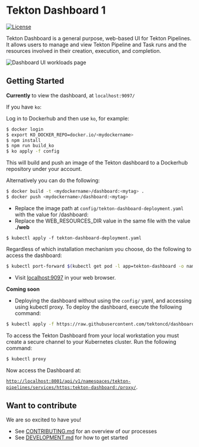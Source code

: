 # Tekton Dashboard 1

[![License](https://img.shields.io/badge/License-Apache%202.0-blue.svg)](https://github.com/kubernetes/dashboard/blob/master/LICENSE)

Tekton Dashboard is a general purpose, web-based UI for Tekton Pipelines. It allows users to manage and view Tekton Pipeline and Task runs and the resources involved in their creation, execution, and completion.

![Dashboard UI workloads page](docs/dashboard-ui.png)

## Getting Started

**Currently** to view the dashboard, at `localhost:9097/` 
 
If you have `ko`:

Log in to Dockerhub and then use `ko`, for example:

```sh
$ docker login
$ export KO_DOCKER_REPO=docker.io/<mydockername>
$ npm install
$ npm run build_ko
$ ko apply -f config
```

This will build and push an image of the Tekton dashboard to a Dockerhub repository under your account.

Alternatively you can do the following:

```sh
$ docker build -t <mydockername>/dashboard:<mytag> .
$ docker push <mydockername>/dashboard:<mytag>
```
- Replace the image path at `config/tekton-dashboard-deployment.yaml` with the value for <mydockername>/dashboard:<mytag>
- Replace the WEB_RESOURCES_DIR value in the same file with the value __./web__
```
$ kubectl apply -f tekton-dashboard-deployment.yaml
```

Regardless of which installation mechanism you choose, do the following to access the dashboard: 

```sh
$ kubectl port-forward $(kubectl get pod -l app=tekton-dashboard -o name) 9097:9097
```

- Visit [localhost:9097](http://localhost:9097) in your web browser.

**Coming soon**
- Deploying the dashboard without using the `config/` yaml, and accessing using kubectl proxy. To deploy the dashboard, execute the following command:

```sh
$ kubectl apply -f https://raw.githubusercontent.com/tektoncd/dashboard/...
```

To access the Tekton Dashboard from your local workstation you must create a secure channel to your Kubernetes cluster. Run the following command:

```sh
$ kubectl proxy
```
Now access the Dashboard at:

[`http://localhost:8001/api/v1/namespaces/tekton-pipelines/services/https:tekton-dashboard:/proxy/`](
http://localhost:8001/api/v1/namespaces/tekton-pipelines/https:tekton-dashboard:/proxy/).

## Want to contribute

We are so excited to have you!

- See [CONTRIBUTING.md](https://github.com/tektoncd/pipeline/blob/master/CONTRIBUTING.md) for an overview of our processes
- See [DEVELOPMENT.md](https://github.com/tektoncd/dashboard/blob/master/DEVELOPMENT.md) for how to get started
